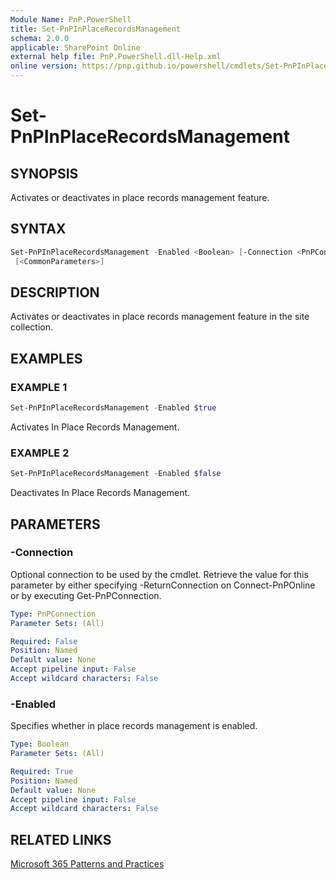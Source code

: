 ```yaml
---
Module Name: PnP.PowerShell
title: Set-PnPInPlaceRecordsManagement
schema: 2.0.0
applicable: SharePoint Online
external help file: PnP.PowerShell.dll-Help.xml
online version: https://pnp.github.io/powershell/cmdlets/Set-PnPInPlaceRecordsManagement.html
---
```

 
# Set-PnPInPlaceRecordsManagement

## SYNOPSIS
Activates or deactivates in place records management feature.

## SYNTAX

```powershell
Set-PnPInPlaceRecordsManagement -Enabled <Boolean> [-Connection <PnPConnection>]
 [<CommonParameters>]
```

## DESCRIPTION
Activates or deactivates in place records management feature in the site collection.

## EXAMPLES

### EXAMPLE 1
```powershell
Set-PnPInPlaceRecordsManagement -Enabled $true
```

Activates In Place Records Management.

### EXAMPLE 2
```powershell
Set-PnPInPlaceRecordsManagement -Enabled $false
```

Deactivates In Place Records Management.

## PARAMETERS

### -Connection
Optional connection to be used by the cmdlet. Retrieve the value for this parameter by either specifying -ReturnConnection on Connect-PnPOnline or by executing Get-PnPConnection.

```yaml
Type: PnPConnection
Parameter Sets: (All)

Required: False
Position: Named
Default value: None
Accept pipeline input: False
Accept wildcard characters: False
```

### -Enabled
Specifies whether in place records management is enabled.
```yaml
Type: Boolean
Parameter Sets: (All)

Required: True
Position: Named
Default value: None
Accept pipeline input: False
Accept wildcard characters: False
```



## RELATED LINKS

[Microsoft 365 Patterns and Practices](https://aka.ms/m365pnp)

